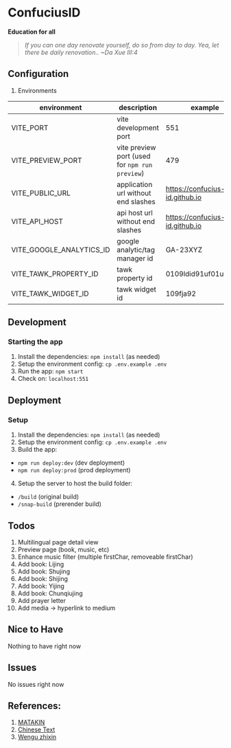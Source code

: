 # ConfuciusID

**Education for all**

> _If you can one day renovate yourself, do so from day to day._
> _Yea, let there be daily renovation.._
> _~Da Xue III:4_

## Configuration
1. Environments

| environment | description | example |
|--|--|--|
| VITE_PORT | vite development port | 551 |
| VITE_PREVIEW_PORT | vite preview port (used for `npm run preview`) | 479 |
| VITE_PUBLIC_URL | application url without end slashes | https://confucius-id.github.io |
| VITE_API_HOST | api host url without end slashes | https://confucius-id.github.io |
| VITE_GOOGLE_ANALYTICS_ID | google analytic/tag manager id | GA-23XYZ |
| VITE_TAWK_PROPERTY_ID | tawk property id | 0109ldid91uf01ur8918 |
| VITE_TAWK_WIDGET_ID | tawk widget id | 109fja92 |

## Development
### Starting the app
1. Install the dependencies: `npm install` (as needed)
2. Setup the environment config: `cp .env.example .env`
3. Run the app: `npm start`
4. Check on: `localhost:551`

## Deployment
### Setup
1. Install the dependencies: `npm install` (as needed)
2. Setup the environment config: `cp .env.example .env`
3. Build the app: 
- `npm run deploy:dev` (dev deployment)
- `npm run deploy:prod` (prod deployment)
4. Setup the server to host the build folder:
- `/build` (original build)
- `/snap-build` (prerender build)

## Todos
1. Multilingual page detail view
2. Preview page (book, music, etc)
3. Enhance music filter (multiple firstChar, removeable firstChar)
4. Add book: Lijing
5. Add book: Shujing
6. Add book: Shijing
7. Add book: Yijing
8. Add book: Chunqiujing
9. Add prayer letter
10. Add media -> hyperlink to medium

## Nice to Have
Nothing to have right now

## Issues
No issues right now

## References:
1. [MATAKIN](https://matakin.or.id/)
2. [Chinese Text](https://ctext.org/)
3. [Wengu zhixin](http://wengu.tartarie.com/wg/wengu.php)
